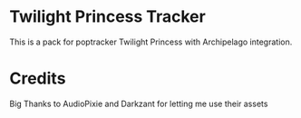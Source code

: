 # Twilight Princess Tracker
This is a pack for poptracker Twilight Princess with Archipelago integration.
# Credits
Big Thanks to AudioPixie and Darkzant for letting me use their assets

